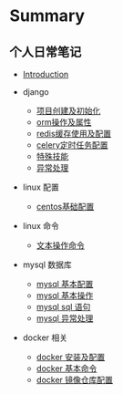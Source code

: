 # Summary

## 个人日常笔记

* [Introduction](README.md)

* django
  * [项目创建及初始化](django/01_create.md)
  * [orm操作及属性](django/02_orm.md)
  * [redis缓存使用及配置](django/03_redis.md)
  * [celery定时任务配置](django/04_celery.md)
  * [特殊技能](django/05_skills.md)
  * [异常处理](django/99_error.md)

* linux 配置
  * [centos基础配置](linux/settings/centos_base_setting.md)

* linux 命令
  * [文本操作命令](linux/command/grep.md)

* mysql 数据库
  * [mysql 基本配置](database/mysql/001_install.md)
  * [mysql 基本操作](database/mysql/002_base.md)
  * [mysql sql 语句](database/mysql/003_sql.md)
  * [mysql 异常处理](database/mysql/0099_error.md)
  
* docker 相关
  * [docker 安装及配置](linux/docker/01_install.md)
  * [docker 基本命令](linux/docker/02_cmd.md)
  * [docker 镜像仓库配置](linux/docker/03_registry.md)
